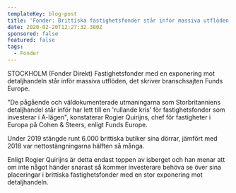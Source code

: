 ```yaml
---
templateKey: blog-post
title: 'Fonder: Brittiska fastighetsfonder står inför massiva utflöden'
date: 2020-02-20T12:27:32.380Z
sponsored: false
featured: false
tags:
  - Fonder
---
```

STOCKHOLM (Fonder Direkt) Fastighetsfonder med en exponering mot detaljhandeln står inför massiva utflöden, det skriver branschsajten Funds Europe.

"De pågående och väldokumenterade utmaningarna som Storbritanniens detaljhandel står inför har lett till en 'rullande kris' för fastighetsfonder som investerar i A-lägen", konstaterar Rogier Quirijns, chef för fastigheter i Europa på Cohen & Steers, enligt Funds Europe.

Under 2019 stängde runt 6.000 brittiska butiker sina dörrar, jämfört med 2018 var nettostängningarna hälften så många.

Enligt Rogier Quirijns är detta endast toppen av isberget och han menar att om inte något händer snarast så kommer investerare behöva se över sina placeringar i brittiska fastighetsfonder med en stor exponering mot detaljhandeln.

